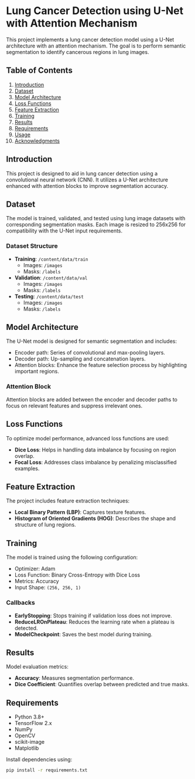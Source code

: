 # Lung Cancer Detection using U-Net with Attention Mechanism

This project implements a lung cancer detection model using a U-Net architecture with an attention mechanism. The goal is to perform semantic segmentation to identify cancerous regions in lung images.

## Table of Contents
1. [Introduction](#introduction)
2. [Dataset](#dataset)
3. [Model Architecture](#model-architecture)
4. [Loss Functions](#loss-functions)
5. [Feature Extraction](#feature-extraction)
6. [Training](#training)
7. [Results](#results)
8. [Requirements](#requirements)
9. [Usage](#usage)
10. [Acknowledgments](#acknowledgments)

## Introduction
This project is designed to aid in lung cancer detection using a convolutional neural network (CNN). It utilizes a U-Net architecture enhanced with attention blocks to improve segmentation accuracy.

## Dataset
The model is trained, validated, and tested using lung image datasets with corresponding segmentation masks. Each image is resized to 256x256 for compatibility with the U-Net input requirements.

### Dataset Structure
- **Training**: `/content/data/train`
  - Images: `/images`
  - Masks: `/labels`
- **Validation**: `/content/data/val`
  - Images: `/images`
  - Masks: `/labels`
- **Testing**: `/content/data/test`
  - Images: `/images`
  - Masks: `/labels`

## Model Architecture
The U-Net model is designed for semantic segmentation and includes:
- Encoder path: Series of convolutional and max-pooling layers.
- Decoder path: Up-sampling and concatenation layers.
- Attention blocks: Enhance the feature selection process by highlighting important regions.

### Attention Block
Attention blocks are added between the encoder and decoder paths to focus on relevant features and suppress irrelevant ones.

## Loss Functions
To optimize model performance, advanced loss functions are used:
- **Dice Loss**: Helps in handling data imbalance by focusing on region overlap.
- **Focal Loss**: Addresses class imbalance by penalizing misclassified examples.

## Feature Extraction
The project includes feature extraction techniques:
- **Local Binary Pattern (LBP)**: Captures texture features.
- **Histogram of Oriented Gradients (HOG)**: Describes the shape and structure of lung regions.

## Training
The model is trained using the following configuration:
- Optimizer: Adam
- Loss Function: Binary Cross-Entropy with Dice Loss
- Metrics: Accuracy
- Input Shape: `(256, 256, 1)`

### Callbacks
- **EarlyStopping**: Stops training if validation loss does not improve.
- **ReduceLROnPlateau**: Reduces the learning rate when a plateau is detected.
- **ModelCheckpoint**: Saves the best model during training.

## Results
Model evaluation metrics:
- **Accuracy**: Measures segmentation performance.
- **Dice Coefficient**: Quantifies overlap between predicted and true masks.

## Requirements
- Python 3.8+
- TensorFlow 2.x
- NumPy
- OpenCV
- scikit-image
- Matplotlib

Install dependencies using:
```bash
pip install -r requirements.txt
